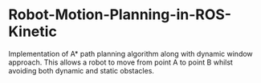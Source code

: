 # Robot-Motion-Planning-in-ROS-Kinetic
Implementation of A* path planning algorithm along with dynamic window approach. This allows a robot to move from point A to point B whilst avoiding both dynamic and static obstacles.
